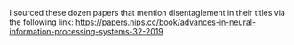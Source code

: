 I sourced these dozen papers that mention disentaglement in their titles via the following link:
https://papers.nips.cc/book/advances-in-neural-information-processing-systems-32-2019
